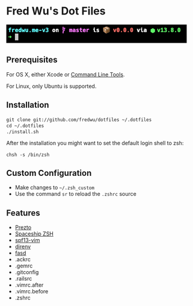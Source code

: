 # Fred Wu's Dot Files

![](screenshot.png)

## Prerequisites

For OS X, either Xcode or [Command Line Tools](https://developer.apple.com/downloads/).

For Linux, only Ubuntu is supported.

## Installation

    git clone git://github.com/fredwu/dotfiles ~/.dotfiles
    cd ~/.dotfiles
    ./install.sh

After the installation you might want to set the default login shell to zsh:

    chsh -s /bin/zsh

## Custom Configuration

- Make changes to `~/.zsh_custom`
- Use the command `sr` to reload the `.zshrc` source

## Features

- [Prezto](https://github.com/sorin-ionescu/prezto)
- [Spaceship ZSH](https://github.com/denysdovhan/spaceship-prompt/)
- [spf13-vim](https://github.com/spf13/spf13-vim)
- [direnv](https://github.com/zimbatm/direnv)
- [fasd](https://github.com/clvv/fasd)
- .ackrc
- .gemrc
- .gitconfig
- .railsrc
- .vimrc.after
- .vimrc.before
- .zshrc
